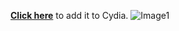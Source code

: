**[Click here](cydia://url/https://cydia.saurik.com/api/share#?source=https://sircrocker.github.io)** to add it to Cydia.
![Image1](https://media.tnh.me/570346555ccacf372ac95db8/572aa3b55ccacf04169ca2d7)
